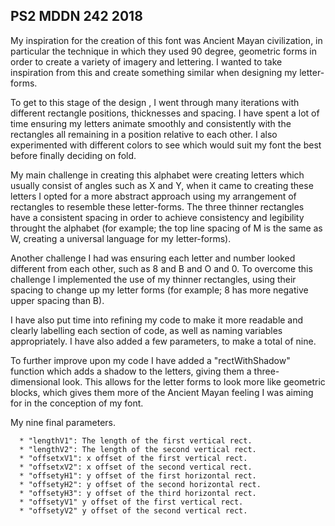 ## PS2 MDDN 242 2018

My inspiration for the creation of this font was Ancient Mayan civilization, in particular the technique in which they used 90 degree, geometric forms in order to create a variety of imagery and lettering. I wanted to take inspiration from this and create something similar when designing my letter-forms.

To get to this stage of the design , I went through many iterations with different rectangle positions, thicknesses and spacing. I have
spent a lot of time ensuring my letters animate smoothly and consistently with the rectangles all remaining in a position relative to each other. I also experimented with different colors to see which would suit my font the best before finally deciding on fold.

My main challenge in creating this alphabet were creating letters which usually consist of angles such as X and Y, when it came to creating these letters I opted for a more abstract approach using my arrangement of rectangles to resemble these letter-forms. The three thinner rectangles have a consistent spacing in order to achieve consistency and legibility throught the alphabet (for example; the top line spacing of M is the same as W, creating a universal language for my letter-forms).

Another challenge I had was ensuring each letter and number looked different from each other, such as 8 and B and O and 0. To overcome this challenge I implemented the use of my thinner rectangles, using their spacing to change up my letter forms (for example; 8 has more negative upper spacing than B).

I have also put time into refining my code to make it more readable and clearly labelling each section of code, as well as naming variables appropriately. I have also added a few parameters, to make a total of nine. 

To further improve upon my code I have added a "rectWithShadow" function which adds a shadow to the letters, giving them a three-dimensional look. This allows for the letter forms to look more like geometric blocks, which gives them more of the Ancient Mayan feeling I was aiming for in the conception of my font.

My nine final parameters.

      * "lengthV1": The length of the first vertical rect.
      * "lengthV2": The length of the second vertical rect.
      * "offsetxV1": x offset of the first vertical rect.
      * "offsetxV2": x offset of the second vertical rect.
      * "offsetyH1": y offset of the first horizontal rect.
      * "offsetyH2": y offset of the second horizontal rect.
      * "offsetyH3": y offset of the third horizontal rect.
      * "offsetyV1" y offset of the first vertical rect.  
      * "offsetyV2" y offset of the second vertical rect.

